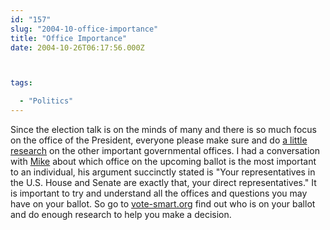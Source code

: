```yaml
---
id: "157"
slug: "2004-10-office-importance"
title: "Office Importance"
date: 2004-10-26T06:17:56.000Z



tags:

  - "Politics"
---
```

<div class="sqs-html-content">
  <p>Since the election talk is on the minds of many and there is so much focus on the office of the President, everyone please make sure and do <a href="http://vote-smart.org/">a little research</a> on the other important governmental offices.
I had a conversation with <a href="http://webcodefocus.com">Mike</a> about which office on the upcoming ballot is the most important to an individual, his argument succinctly stated is "Your representatives in the U.S. House and Senate are exactly that, your direct representatives."  It is important to try and understand all the offices and questions you may have on your ballot.  So go to <a href="http://vote-smart.org/">vote-smart.org</a> find out who is on your ballot and do enough research to help you make a decision.</p>
</div>
